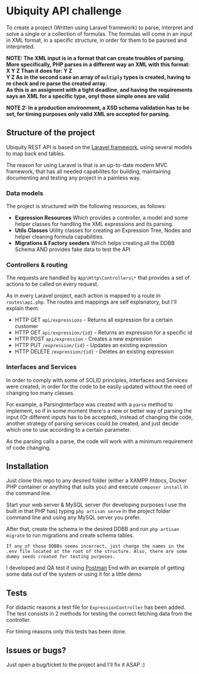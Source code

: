 # Ubiquity API challenge

To create a project (Written using Laravel framework) to parse, interpret and solve a single or a collection of formulas.
The formulas will come in an input in XML format, in a specific structure, in order for them to be pasrsed and interpreted.

**NOTE: The XML input is in a format that can create troubles of parsing. More specifically, PHP parses in a different way an XML with this format:
    <add>
        <number>X</number>
        <multiply>
            <number>Y</number>
            <number>Z</number>
        </multiply>
    </add>
    Than it does for:
    <add>
        <multiply>
            <number>Y</number>
            <number>Z</number>
        </multiply>        
        <multiply>
            <number>Y</number>
            <number>Z</number>
        </multiply>
    </add>
    As in the second case an array of `multiply` types is created, having to re check and re parse the created array.    
    As this is an assigment with a tight deadline, and having the requirements says an XML for a specific type, onyl those simple ones are valid**

**NOTE 2: In a production environment, a XSD schema validation has to be set, for timing purposes only valid XML are accepted for parsing.**

## Structure of the project

Ubiquity REST API is based on the [Laravel framework](https://laravel.com/), using several models to map back end tables.

The reason for using Laravel is that is an up-to-date modern MVC framework, that has all needed capabilites for building, maintaining documenting and testing any project in a painless way.

### Data models

The project is structured with the following resources, as follows:

* __Expression Resources__ Which provides a controller, a model and some helper classes for handling the XML expressions and its parsing.
* __Utils Classes__ Utility classes for creating an Expression Tree, Nodes and helper cleaning formula capabilities.
* __Migrations & Factory seeders__ Which helps creating all the DDBB Schema AND provides fake data to test the API

### Controllers & routing

The requests are handled by `App\Http\Controllers\*` that provides a set of actions to be called on every request.

As in every Laravel project, each action is mapped to a route in `routes\api.php`. The routes and mappings are self explanatory, but I'll explain them:

* HTTP GET `api/expressions` - Returns all expression for a certain customer
* HTTP GET `api/expression/{id}` - Returns an expression for a specific id
* HTTP POST `api/expression` - Creates a new expression
* HTTP PUT `/expression/{id}` - Updates an existing expression
* HTTP DELETE `/expression/{id}` - Deletes an existing expression

### Interfaces and Services

In order to comply with some of SOLID principles, Interfaces and Services were created, in order for the code to be easily updated without the need of changing too many classes.

For example, a ParsingInterface was created with a `parse` method to implement, so if in some moment there's a new or better way of parsing the input (Or different inputs has to be accepted), instead of changing the code, another strategy of parsing services could be created, and just decide which one to use according to a certain parameter. 

As the parsing calls a parse, the code will work with a minimum requirement of code changing.

## Installation

Just clone this repo to any desired folder (either a XAMPP htdocs, Docker PHP container or anything that suits you) and execute `composer install` in the command line.

Start your web server & MySQL server (for developing purposes I use the built in that PHP has) typing `php artisan serve` in the project folder command line and using any MySQL server you prefer.

After that, create the schema in the desired DDBB and run `php artisan migrate` to run migrations and create schema tables.


```
If any of those DDBBs seems incorrect, just change the names in the .env file located at the root of the structure. Also, there are some dummy seeds created for testing purposes.
```

I developed and QA test it using [Postman](https://www.getpostman.com/postman)
End with an example of getting some data out of the system or using it for a little demo

## Tests

For didactic reasons a test file for `ExpressionController` has been added. The test consists in 2 methods for testing the correct fetching data from the controller.

For timing reasons only this tests has been done.

## Issues or bugs?

Just open a bug/ticket to the project and I'll fix it ASAP :)
